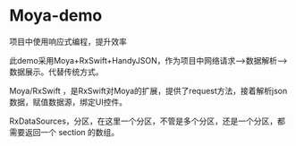 # Moya-demo
项目中使用响应式编程，提升效率

此demo采用Moya+RxSwift+HandyJSON，作为项目中网络请求——>数据解析——>数据展示。代替传统方式。

Moya/RxSwift ，是RxSwift对Moya的扩展，提供了request方法，接着解析json数据，赋值数据源，绑定UI控件。

RxDataSources，分区，在这里一个分区，不管是多个分区，还是一个分区，都需要返回一个 section 的数组。